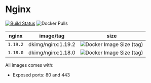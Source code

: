 # Nginx

[![Build Status](https://travis-ci.org/dkimg/nginx.svg?branch=master)](https://travis-ci.org/dkimg/nginx) ![Docker Pulls](https://img.shields.io/docker/pulls/dkimg/nginx.svg)

| nginx | image/tag | size |
|:-----:|:-----:|:-----:|
| `1.19.2` | dkimg/nginx:1.19.2 | ![Docker Image Size (tag)](https://img.shields.io/docker/image-size/dkimg/nginx/1.19.2?label=image) |
| `1.18.0` | dkimg/nginx:1.18.0 | ![Docker Image Size (tag)](https://img.shields.io/docker/image-size/dkimg/nginx/1.18.0?label=image) |

All images comes with:
- Exposed ports: 80 and 443